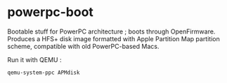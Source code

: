 # powerpc-boot
Bootable stuff for PowerPC architecture ; boots through OpenFirmware.
Produces a HFS+ disk image formatted with Apple Partition Map partition scheme, compatible with old PowerPC-based Macs.

Run it with QEMU :

```qemu-system-ppc APMdisk```
